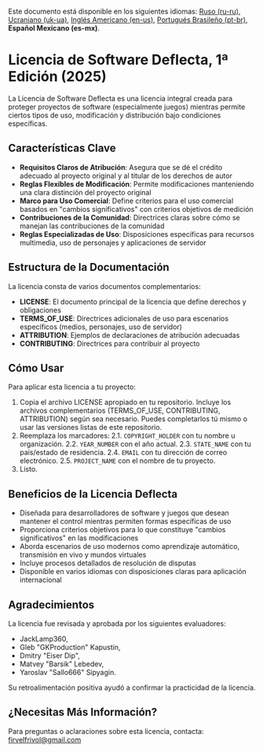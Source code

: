 Este documento está disponible en los siguientes idiomas: [Ruso (ru-ru)](/other-langs/README_ru-ru.md), [Ucraniano (uk-ua)](/other-langs/README_uk-ua.md), [Inglés Americano (en-us)](/README.md), [Portugués Brasileño (pt-br)](/other-langs/README_pt-br.md), **Español Mexicano (es-mx)**.

# Licencia de Software Deflecta, 1ª Edición (2025)

La Licencia de Software Deflecta es una licencia integral creada para proteger proyectos de software (especialmente juegos) mientras permite ciertos tipos de uso, modificación y distribución bajo condiciones específicas.

## Características Clave

* **Requisitos Claros de Atribución**: Asegura que se dé el crédito adecuado al proyecto original y al titular de los derechos de autor
* **Reglas Flexibles de Modificación**: Permite modificaciones manteniendo una clara distinción del proyecto original
* **Marco para Uso Comercial**: Define criterios para el uso comercial basados en "cambios significativos" con criterios objetivos de medición
* **Contribuciones de la Comunidad**: Directrices claras sobre cómo se manejan las contribuciones de la comunidad
* **Reglas Especializadas de Uso**: Disposiciones específicas para recursos multimedia, uso de personajes y aplicaciones de servidor

## Estructura de la Documentación

La licencia consta de varios documentos complementarios:

* **LICENSE**: El documento principal de la licencia que define derechos y obligaciones
* **TERMS_OF_USE**: Directrices adicionales de uso para escenarios específicos (medios, personajes, uso de servidor)
* **ATTRIBUTION**: Ejemplos de declaraciones de atribución adecuadas
* **CONTRIBUTING**: Directrices para contribuir al proyecto

## Cómo Usar

Para aplicar esta licencia a tu proyecto:

1. Copia el archivo LICENSE apropiado en tu repositorio. Incluye los archivos complementarios (TERMS_OF_USE, CONTRIBUTING, ATTRIBUTION) según sea necesario. Puedes completarlos tú mismo o usar las versiones listas de este repositorio.
2. Reemplaza los marcadores:
2.1. `COPYRIGHT_HOLDER` con tu nombre u organización.
2.2. `YEAR_NUMBER` con el año actual.
2.3. `STATE_NAME` con tu país/estado de residencia.
2.4. `EMAIL` con tu dirección de correo electrónico.
2.5. `PROJECT_NAME` con el nombre de tu proyecto.
3. Listo.

## Beneficios de la Licencia Deflecta

* Diseñada para desarrolladores de software y juegos que desean mantener el control mientras permiten formas específicas de uso
* Proporciona criterios objetivos para lo que constituye "cambios significativos" en las modificaciones
* Aborda escenarios de uso modernos como aprendizaje automático, transmisión en vivo y mundos virtuales
* Incluye procesos detallados de resolución de disputas
* Disponible en varios idiomas con disposiciones claras para aplicación internacional

## Agradecimientos

La licencia fue revisada y aprobada por los siguientes evaluadores:

* JackLamp360,
* Gleb "GKProduction" Kapustin,
* Dmitry "Eiser Dip",
* Matvey "Barsik" Lebedev,
* Yaroslav "Sallo666" Sipyagin.

Su retroalimentación positiva ayudó a confirmar la practicidad de la licencia.

## ¿Necesitas Más Información?

Para preguntas o aclaraciones sobre esta licencia, contacta: <firvelfrivol@gmail.com>
